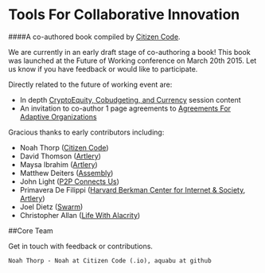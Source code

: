# Tools For Collaborative Innovation
####A co-authored book compiled by [Citizen Code](http://citizencode.io).

We are currently in an early draft stage of co-authoring a book! This book was launched at the Future of Working conference on March 20th 2015. Let us know if you have feedback or would like to participate.

Directly related to the future of working event are:

* In depth [CryptoEquity, Cobudgeting, and Currency](cryptoequity-cobudgeting-currency.md) session content
* An invitation to co-author 1 page agreements to [Agreements For Adaptive Organizations](agreements_for_adaptive_organizations.md)



Gracious thanks to early contributors including:
    
* Noah Thorp ([Citizen Code](http://citizencode.io))
* David Thomson ([Artlery](http://artlery.com))
* Maysa Ibrahim ([Artlery](http://artlery.com)) 
* Matthew Deiters ([Assembly](http://assembly.com))
* John Light ([P2P Connects Us](http://p2pconnects.us))
* Primavera De Filippi ([Harvard Berkman Center for Internet & Society](http://cyber.law.harvard.edu), [Artlery](http://artlery.com))
* Joel Dietz ([Swarm](http://swarm.fund))
* Christopher Allan ([Life With Alacrity](http://www.lifewithalacrity.com))

##Core Team

Get in touch with feedback or contributions.

    Noah Thorp - Noah at Citizen Code (.io), aquabu at github

